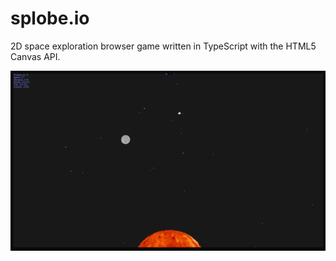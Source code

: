# splobe.io

2D space exploration browser game written in TypeScript with the HTML5 Canvas API.

![Gameplay screenshot](./screenshot.png)
